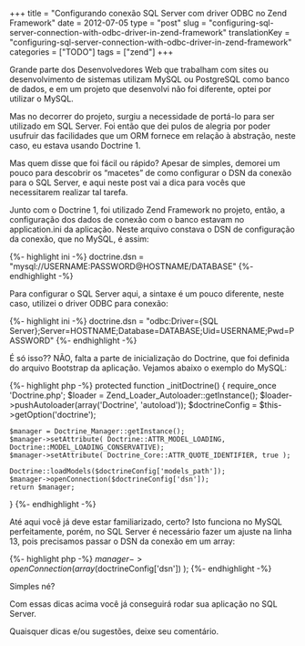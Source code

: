 +++
title = "Configurando conexão SQL Server com driver ODBC no Zend Framework"
date = 2012-07-05
type = "post"
slug = "configuring-sql-server-connection-with-odbc-driver-in-zend-framework"
translationKey = "configuring-sql-server-connection-with-odbc-driver-in-zend-framework"
categories = ["TODO"]
tags = ["zend"]
+++

Grande parte dos Desenvolvedores Web que trabalham com sites ou desenvolvimento de sistemas utilizam MySQL ou PostgreSQL como banco de dados, e em um projeto que desenvolvi não foi diferente, optei por utilizar o MySQL.

Mas no decorrer do projeto, surgiu a necessidade de portá-lo para ser utilizado em SQL Server. Foi então que dei pulos de alegria por poder usufruir das facilidades que um ORM fornece em relação à abstração, neste caso, eu estava usando Doctrine 1.

Mas quem disse que foi fácil ou rápido? Apesar de simples, demorei um pouco para descobrir os “macetes” de como configurar o DSN da conexão para o SQL Server, e aqui neste post vai a dica para vocês que necessitarem realizar tal tarefa.

Junto com o Doctrine 1, foi utilizado Zend Framework no projeto, então, a configuração dos dados de conexão com o banco estavam no application.ini da aplicação. Neste arquivo constava o DSN de configuração da conexão, que no MySQL, é assim:

{%- highlight ini -%}
doctrine.dsn = "mysql://USERNAME:PASSWORD@HOSTNAME/DATABASE"
{%- endhighlight -%}

Para configurar o SQL Server aqui, a sintaxe é um pouco diferente, neste caso, utilizei o driver ODBC para conexão:

{%- highlight ini -%}
doctrine.dsn = "odbc:Driver={SQL Server};Server=HOSTNAME;Database=DATABASE;Uid=USERNAME;Pwd=PASSWORD"
{%- endhighlight -%}

É só isso?? NÃO, falta a parte de inicialização do Doctrine, que foi definida do arquivo Bootstrap da aplicação. Vejamos abaixo o exemplo do MySQL:

{%- highlight php -%}
protected function _initDoctrine()
{
    require_once 'Doctrine.php';
    $loader = Zend_Loader_Autoloader::getInstance();
    $loader->pushAutoloader(array('Doctrine', 'autoload'));
    $doctrineConfig = $this->getOption('doctrine');
 
    $manager = Doctrine_Manager::getInstance();
    $manager->setAttribute( Doctrine::ATTR_MODEL_LOADING, Doctrine::MODEL_LOADING_CONSERVATIVE);
    $manager->setAttribute( Doctrine_Core::ATTR_QUOTE_IDENTIFIER, true );
                 
    Doctrine::loadModels($doctrineConfig['models_path']);
    $manager->openConnection($doctrineConfig['dsn']);
    return $manager;
}
{%- endhighlight -%}

Até aqui você já deve estar familiarizado, certo? Isto funciona no MySQL perfeitamente, porém, no SQL Server é necessário fazer um ajuste na linha 13, pois precisamos passar o DSN da conexão em um array:

{%- highlight php -%}
$manager->openConnection( array($doctrineConfig['dsn']) );
{%- endhighlight -%}

Simples né?

Com essas dicas acima você já conseguirá rodar sua aplicação no SQL Server.

Quaisquer dicas e/ou sugestões, deixe seu comentário.